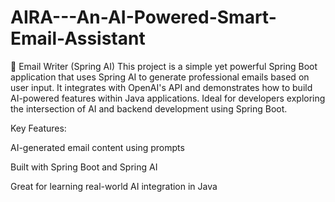 # AIRA---An-AI-Powered-Smart-Email-Assistant
🚀 Email Writer (Spring AI) This project is a simple yet powerful Spring Boot application that uses Spring AI to generate professional emails based on user input. It integrates with OpenAI's API and demonstrates how to build AI-powered features within Java applications. Ideal for developers exploring the intersection of AI and backend development using Spring Boot.

Key Features:

AI-generated email content using prompts

Built with Spring Boot and Spring AI

Great for learning real-world AI integration in Java

